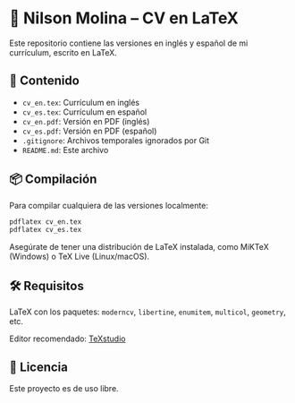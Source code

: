 # 📄 Nilson Molina – CV en LaTeX

Este repositorio contiene las versiones en inglés y español de mi currículum, escrito en LaTeX.

## 🧾 Contenido

- `cv_en.tex`: Currículum en inglés
- `cv_es.tex`: Currículum en español
- `cv_en.pdf`: Versión en PDF (inglés)
- `cv_es.pdf`: Versión en PDF (español)
- `.gitignore`: Archivos temporales ignorados por Git
- `README.md`: Este archivo

## 📦 Compilación

Para compilar cualquiera de las versiones localmente:

```bash
pdflatex cv_en.tex
pdflatex cv_es.tex
```

Asegúrate de tener una distribución de LaTeX instalada, como MiKTeX (Windows) o TeX Live (Linux/macOS).

## 🛠 Requisitos

LaTeX con los paquetes: `moderncv`, `libertine`, `enumitem`, `multicol`, `geometry`, etc.

Editor recomendado: [TeXstudio](https://www.texstudio.org/)

## 📜 Licencia

Este proyecto es de uso libre.
